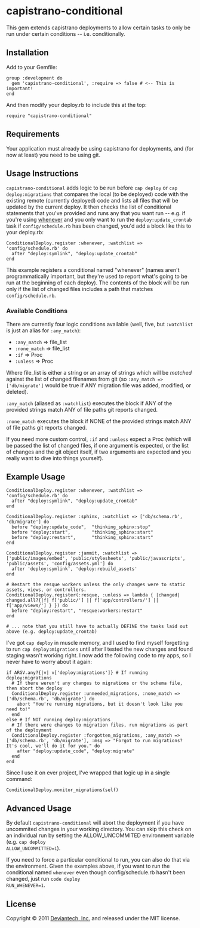 # capistrano-conditional

This gem extends capistrano deployments to allow certain tasks to only be run under certain conditions -- i.e. conditionally.

## Installation

Add to your Gemfile:

    group :development do
      gem 'capistrano-conditional', :require => false # <-- This is important!
    end

And then modify your deploy.rb to include this at the top:

    require "capistrano-conditional"

## Requirements

Your application must already be using capistrano for deployments, and (for now at least) you need to be using git.

## Usage Instructions

<code>capistrano-conditional</code> adds logic to be run before <code>cap deploy</code> or <code>cap deploy:migrations</code> that compares the local (to be deployed) code with the existing remote (currently deployed) code and lists all files that will be updated by the current deploy.  It then checks the list of conditional statements that you've provided and runs any that you want run -- e.g. if you're using [whenever](https://github.com/javan/whenever) and you only want to run the <code>deploy:update_crontab</code> task if <code>config/schedule.rb</code> has been changed, you'd add a block like this to your deploy.rb:

    ConditionalDeploy.register :whenever, :watchlist => 'config/schedule.rb' do
      after "deploy:symlink", "deploy:update_crontab"
    end

This example registers a conditional named "whenever" (names aren't programmatically important, but they're used to report what's going to be run at the beginning of each deploy).  The contents of the block will be run only if the list of changed files includes a path that matches <code>config/schedule.rb</code>.

### Available Conditions

There are currently four logic conditions available (well, five, but <code>:watchlist</code> is just an alias for <code>:any_match</code>):

  * <code>:any_match</code> => file_list
  * <code>:none_match</code> => file_list
  * <code>:if</code> => Proc
  * <code>:unless</code> => Proc
  
Where file_list is either a string or an array of strings which will be <em>matched</em> against the list of changed filenames from git (so <code>:any_match => ['db/migrate']</code> would be true if ANY migration file was added, modified, or deleted).

<code>:any_match</code> (aliased as <code>:watchlist</code>) executes the block if ANY of the provided strings match ANY of file paths git reports changed.

<code>:none_match</code> executes the block if NONE of the provided strings match ANY of file paths git reports changed.

If you need more custom control, <code>:if</code> and <code>:unless</code> expect a Proc (which will be passed the list of changed files, if one argument is expected, or the list of changes and the git object itself, if two arguments are expected and you really want to dive into things yourself).

## Example Usage

    ConditionalDeploy.register :whenever, :watchlist => 'config/schedule.rb' do
      after "deploy:symlink", "deploy:update_crontab"
    end

    ConditionalDeploy.register :sphinx, :watchlist => ['db/schema.rb', 'db/migrate'] do
      before "deploy:update_code",  "thinking_sphinx:stop"
      before "deploy:start",        "thinking_sphinx:start"
      before "deploy:restart",      "thinking_sphinx:start"
    end

    ConditionalDeploy.register :jammit, :watchlist => ['public/images/embed', 'public/stylesheets', 'public/javascripts', 'public/assets', 'config/assets.yml'] do
      after 'deploy:symlink', 'deploy:rebuild_assets'
    end

    # Restart the resque workers unless the only changes were to static assets, views, or controllers.
    ConditionalDeploy.register(:resque, :unless => lambda { |changed| changed.all?{|f| f['public/'] || f['app/controllers/'] || f['app/views/'] } }) do
      before "deploy:restart", "resque:workers:restart"
    end
    
    # ... note that you still have to actually DEFINE the tasks laid out above (e.g. deploy:update_crontab)
    

I've got <code>cap deploy</code> in muscle memory, and I used to find myself forgetting to run <code>cap deploy:migrations</code> until after I tested the new changes and found staging wasn't working right.  I now add the following code to my apps, so I never have to worry about it again:
    
    if ARGV.any?{|v| v['deploy:migrations']} # If running deploy:migrations
      # If there weren't any changes to migrations or the schema file, then abort the deploy
      ConditionalDeploy.register :unneeded_migrations, :none_match => ['db/schema.rb', 'db/migrate'] do
        abort "You're running migrations, but it doesn't look like you need to!"
      end
    else # If NOT running deploy:migrations
      # If there were changes to migration files, run migrations as part of the deployment
      ConditionalDeploy.register :forgotten_migrations, :any_match => ['db/schema.rb', 'db/migrate'], :msg => "Forgot to run migrations? It's cool, we'll do it for you." do
        after "deploy:update_code", "deploy:migrate"
      end  
    end

Since I use it on ever project, I've wrapped that logic up in a single command:

    ConditionalDeploy.monitor_migrations(self)
  
## Advanced Usage

By default <code>capistrano-conditional</code> will abort the deployment if you have uncommited changes in your working directory.  You can skip this check on an individual run by setting the ALLOW_UNCOMMITED environment variable (e.g. <code>cap deploy ALLOW_UNCOMMITTED=1</code>).

If you need to force a particular conditional to run, you can also do that via the environment.  Given the examples above, if you want to run the conditional named <code>whenever</code> even though config/schedule.rb hasn't been changed, just run <code>code deploy RUN_WHENEVER=1</code>.

## License

Copyright &copy; 2011 [Deviantech, Inc.](http://www.deviantech.com) and released under the MIT license.
